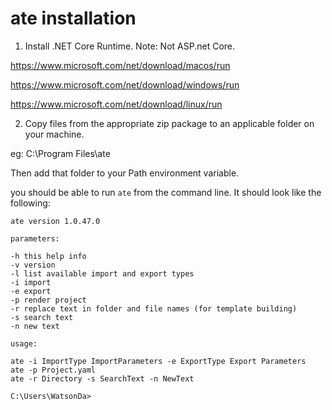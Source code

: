 # ate installation

1. Install .NET Core Runtime. Note: Not ASP.net Core. 

https://www.microsoft.com/net/download/macos/run

https://www.microsoft.com/net/download/windows/run

https://www.microsoft.com/net/download/linux/run


2. Copy files from the appropriate zip package to an applicable folder on your machine.

eg: C:\Program Files\ate

Then add that folder to your Path environment variable.

you should be able to run `ate` from the command line. It should look like the following:

```
ate version 1.0.47.0

parameters:

-h this help info
-v version
-l list available import and export types
-i import
-e export
-p render project
-r replace text in folder and file names (for template building)
-s search text
-n new text

usage:

ate -i ImportType ImportParameters -e ExportType Export Parameters
ate -p Project.yaml
ate -r Directory -s SearchText -n NewText

C:\Users\WatsonDa>
```

